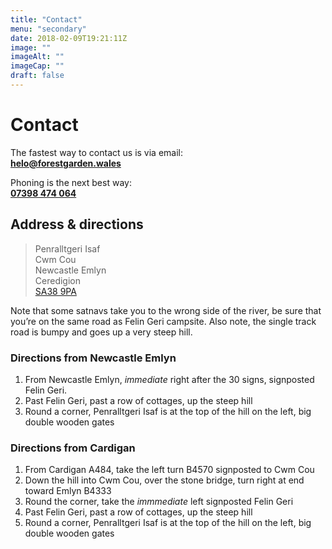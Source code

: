 ```yaml
---
title: "Contact"
menu: "secondary"
date: 2018-02-09T19:21:11Z
image: ""
imageAlt: ""
imageCap: ""
draft: false
---
```


# Contact

The fastest way to contact us is via email:  
**<helo@forestgarden.wales>**

Phoning is the next best way:  
**<a href="tel:+447398474064">07398 474 064</a>**

## Address & directions

> Penralltgeri Isaf  
Cwm Cou  
Newcastle Emlyn  
Ceredigion  
[SA38 9PA](https://www.openstreetmap.org/search?query=52.0579%2C-4.4711#map=16/52.0579/-4.4711&layers=H)

Note that some satnavs take you to the wrong side of the river, be sure that you’re on the same road as Felin Geri campsite. Also note, the single track road is bumpy and goes up a very steep hill.

### Directions from Newcastle Emlyn

1. From Newcastle Emlyn, _immediate_ right after the 30 signs, signposted Felin Geri. 
2. Past Felin Geri, past a row of cottages, up the steep hill
3. Round a corner, Penralltgeri Isaf is at the top of the hill on the left, big double wooden gates

### Directions from Cardigan

1. From Cardigan A484, take the left turn B4570 signposted to Cwm Cou
2. Down the hill into Cwm Cou, over the stone bridge, turn right at end toward Emlyn B4333
3. Round the corner, take the _immmediate_ left signposted Felin Geri
4. Past Felin Geri, past a row of cottages, up the steep hill
5. Round a corner, Penralltgeri Isaf is at the top of the hill on the left, big double wooden gates
